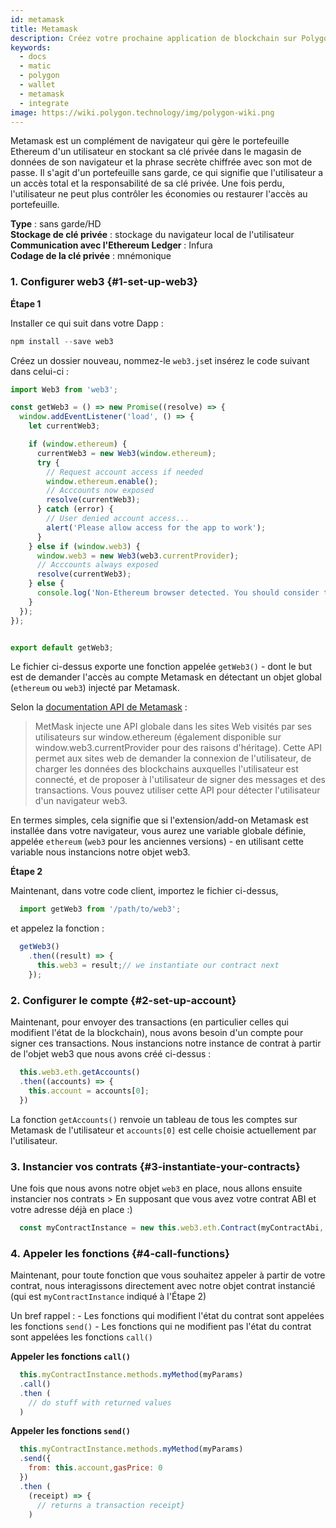 ```yaml
---
id: metamask
title: Metamask
description: Créez votre prochaine application de blockchain sur Polygon.
keywords:
  - docs
  - matic
  - polygon
  - wallet
  - metamask
  - integrate
image: https://wiki.polygon.technology/img/polygon-wiki.png
---
```


Metamask est un complément de navigateur qui gère le portefeuille Ethereum d'un utilisateur en stockant sa clé privée dans le magasin de données de son navigateur et la phrase secrète chiffrée avec son mot de passe. Il s'agit d'un portefeuille sans garde, ce qui signifie que l'utilisateur a un accès total et la responsabilité de sa clé privée. Une fois perdu, l'utilisateur ne peut plus contrôler les économies ou restaurer l'accès au portefeuille.

**Type** : sans garde/HD<br/>
**Stockage de clé privée** : stockage du navigateur local de l'utilisateur <br/>
**Communication avec l'Ethereum Ledger** : Infura <br/>
**Codage de la clé privée** : mnémonique<br/>

### 1. Configurer web3 {#1-set-up-web3}

**Étape 1**

Installer ce qui suit dans votre Dapp :
  ```javascript
  npm install --save web3
  ```
Créez un dossier nouveau, nommez-le `web3.js`et insérez le code suivant dans celui-ci :

  ```javascript
  import Web3 from 'web3';

  const getWeb3 = () => new Promise((resolve) => {
    window.addEventListener('load', () => {
      let currentWeb3;

      if (window.ethereum) {
        currentWeb3 = new Web3(window.ethereum);
        try {
          // Request account access if needed
          window.ethereum.enable();
          // Acccounts now exposed
          resolve(currentWeb3);
        } catch (error) {
          // User denied account access...
          alert('Please allow access for the app to work');
        }
      } else if (window.web3) {
        window.web3 = new Web3(web3.currentProvider);
        // Acccounts always exposed
        resolve(currentWeb3);
      } else {
        console.log('Non-Ethereum browser detected. You should consider trying MetaMask!');
      }
    });
  });


  export default getWeb3;
  ```

Le fichier ci-dessus exporte une fonction appelée `getWeb3()` - dont le but est de demander l'accès au compte Metamask en détectant un objet global (`ethereum` ou `web3`) injecté par Metamask.

Selon la [documentation API de Metamask](https://docs.metamask.io/guide/ethereum-provider.html#upcoming-provider-changes) :

> MetMask injecte une API globale dans les sites Web visités par ses utilisateurs sur window.ethereum (également disponible sur window.web3.currentProvider pour des raisons d'héritage). Cette API permet aux sites web de demander la connexion de l'utilisateur, de charger les données des blockchains auxquelles l'utilisateur est connecté, et de proposer à l'utilisateur de signer des messages et des transactions. Vous pouvez utiliser cette API pour détecter l'utilisateur d'un navigateur web3.

En termes simples, cela signifie que si l'extension/add-on Metamask est installée dans votre navigateur, vous aurez une variable globale définie, appelée `ethereum` (`web3` pour les anciennes versions) - en utilisant cette variable nous instancions notre objet web3.

**Étape 2**

Maintenant, dans votre code client, importez le fichier ci-dessus,
```js
  import getWeb3 from '/path/to/web3';
```
et appelez la fonction :
```js
  getWeb3()
    .then((result) => {
      this.web3 = result;// we instantiate our contract next
    });
```
### 2. Configurer le compte {#2-set-up-account}

Maintenant, pour envoyer des transactions (en particulier celles qui modifient l'état de la blockchain), nous avons besoin d'un compte pour signer ces transactions. Nous instancions notre instance de contrat à partir de l'objet web3 que nous avons créé ci-dessus :
```js
  this.web3.eth.getAccounts()
  .then((accounts) => {
    this.account = accounts[0];
  })
```
La fonction `getAccounts()` renvoie un tableau de tous les comptes sur Metamask de l'utilisateur et `accounts[0]` est celle choisie actuellement par l'utilisateur.

### 3. Instancier vos contrats {#3-instantiate-your-contracts}

Une fois que nous avons notre objet `web3` en place, nous allons ensuite instancier nos contrats > En supposant que vous avez votre contrat ABI et votre adresse déjà en place :)
```js
  const myContractInstance = new this.web3.eth.Contract(myContractAbi, myContractAddress)
```
### 4. Appeler les fonctions {#4-call-functions}

Maintenant, pour toute fonction que vous souhaitez appeler à partir de votre contrat, nous interagissons directement avec notre objet contrat instancié (qui est `myContractInstance` indiqué à l'Étape 2)

Un bref rappel : - Les fonctions qui modifient l'état du contrat sont appelées les fonctions `send()` - Les fonctions qui ne modifient pas l'état du contrat sont appelées les fonctions `call()`

**Appeler les fonctions `call()`**
```js
  this.myContractInstance.methods.myMethod(myParams)
  .call()
  .then (
    // do stuff with returned values
  )
```
**Appeler les fonctions `send()`**
```js
  this.myContractInstance.methods.myMethod(myParams)
  .send({
    from: this.account,gasPrice: 0
  })
  .then (
    (receipt) => {
      // returns a transaction receipt}
    )
```
